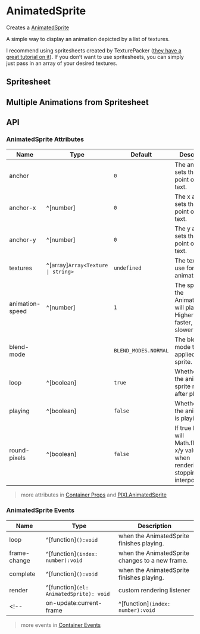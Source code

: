 # AnimatedSprite

Creates a [AnimatedSprite](https://pixijs.download/release/docs/PIXI.AnimatedSprite.html)

A simple way to display an animation depicted by a list of textures.

I recommend using spritesheets created by TexturePacker ([they have a great tutorial on it](https://www.codeandweb.com/texturepacker/tutorials/how-to-create-sprite-sheets-and-animations-with-pixijs)). If you don’t want to use spritesheets, you can simply just pass in an array of your desired textures.

## Spritesheet

<demo src="./demo/spritesheet.vue" />

## Multiple Animations from Spritesheet

<demo src="./demo/multiple-animations.vue" />

## API

### AnimatedSprite Attributes

| Name | Type | Default | Description |
| ---- | ---- | ---- | ---- |
| anchor | <api-point /> | `0` | The anchor sets the origin point of the text. |
| anchor-x | ^[number] | `0` | The x anchor sets the origin point of the text. |
| anchor-y | ^[number] | `0` | The y anchor sets the origin point of the text. |
| textures | ^[array]`Array<Texture \| string>` | `undefined` | The textures to use for the animation |
| animation-speed | ^[number] | `1` | The speed that the AnimatedSprite will play at. Higher is faster, lower is slower |
| blend-mode | <api-blend-mode /> | `BLEND_MODES.NORMAL` | The blend mode to be applied to the sprite. |
| loop | ^[boolean] | `true` | Whether or not the animate sprite repeats after playing. |
| playing | ^[boolean] | `false` | Whether or not the animation is playing. |
| round-pixels | ^[boolean] | `false` | If true PixiJS will Math.floor() x/y values when rendering, stopping pixel interpolation. |

> more attributes in [Container Props](/guide/elements/container/#container-props) and [PIXI.AnimatedSprite](https://pixijs.download/release/docs/PIXI.AnimatedSprite.html)

### AnimatedSprite Events

| Name | Type | Description |
| ---- | ---- | ---- |
| loop | ^[function]`():void` | when the AnimatedSprite finishes playing. |
| frame-change | ^[function]`(index: number):void` | when the AnimatedSprite changes to a new frame. |
| complete | ^[function]`():void` | when the AnimatedSprite finishes playing. |
| render | ^[function]`(el: AnimatedSprite): void` | custom rendering listener |
<!-- | on-update:current-frame | ^[function]`(index: number):void` | when the AnimatedSprite changes to a new frame. | -->

> more events in [Container Events](/guide/elements/container/#container-events)